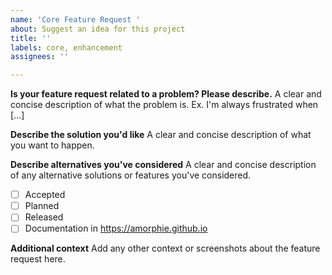 ```yaml
---
name: 'Core Feature Request '
about: Suggest an idea for this project
title: ''
labels: core, enhancement
assignees: ''

---
```


**Is your feature request related to a problem? Please describe.**
A clear and concise description of what the problem is. Ex. I'm always frustrated when [...]

**Describe the solution you'd like**
A clear and concise description of what you want to happen.

**Describe alternatives you've considered**
A clear and concise description of any alternative solutions or features you've considered.

- [ ] Accepted
- [ ] Planned
- [ ] Released
- [ ] Documentation in https://amorphie.github.io

**Additional context**
Add any other context or screenshots about the feature request here.
